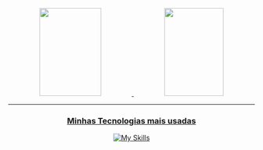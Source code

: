 
<div align="center">
  <a href="https://github.com/rafaballerini">
  <img height="180em" width="50%" src= "https://github-readme-stats.vercel.app/api?username=GuileMuller&show_icons=true&theme=radical"/>
  <img height="180em" width="49%" src="https://github-readme-stats.vercel.app/api/top-langs/?username=GuileMuller&layout=compact&langs_count=7&theme=radical"/>
</div>

--------------------------------------------------------------------
<div align="center">
<h3> Minhas Tecnologias mais usadas </h3>

 [![My Skills](https://skillicons.dev/icons?i=html,css,js,java,eclipse,aws)](https://skillicons.dev)
</div>
